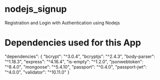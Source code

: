 # nodejs_signup
Registration and Login with Authentication using Nodejs


Dependencies used for this App
=================================
"dependencies": {
    "bcrypt": "^3.0.4",
    "bcryptjs": "^2.4.3",
    "body-parser": "^1.18.3",
    "express": "^4.16.4",
    "is-empty": "^1.2.0",
    "jsonwebtoken": "^8.4.0",
    "mongoose": "^5.4.10",
    "passport": "^0.4.0",
    "passport-jwt": "^4.0.0",
    "validator": "^10.11.0"
  }

